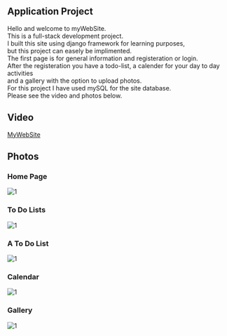 ## Application Project

Hello and welcome to myWebSite.   
This is a full-stack development project.  
I built this site using django framework for learning purposes,  
but this project can easely be implimented.  
The first page is for general information and registeration or login.  
After the registeration you have a todo-list, a calender for your day to day activities   
and a gallery with the option to upload photos.  
For this project I have used mySQL for the site database.  
Please see the video and photos below.  


## Video
[MyWebSite](https://drive.google.com/file/d/1WOYuEvQMOX8v5mu-5NBmz-jrggJ0vl2N/view?usp=sharing)

## Photos

### Home Page
![1](https://user-images.githubusercontent.com/81361291/197796999-b4d2b928-2776-4958-920d-76e5d3b62e88.PNG)

### To Do Lists
![1](https://user-images.githubusercontent.com/81361291/197798089-e95c448a-2063-478a-ae49-6ca9367b954e.PNG)

### A To Do List
![1](https://user-images.githubusercontent.com/81361291/197798320-bb4c46e3-3d54-420f-a212-06fab6b89dd4.PNG)

### Calendar
![1](https://user-images.githubusercontent.com/81361291/197798988-69faab47-63a1-4b82-bdde-675d4f1324b5.PNG)

### Gallery
![1](https://user-images.githubusercontent.com/81361291/197799387-3a2fd6fe-e27d-497b-bde5-0cd219b47fed.PNG)
